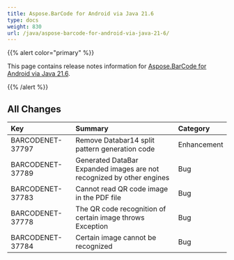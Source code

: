 ```yaml
---
title: Aspose.BarCode for Android via Java 21.6
type: docs
weight: 830
url: /java/aspose-barcode-for-android-via-java-21-6/
---
```


{{% alert color="primary" %}} 

This page contains release notes information for [Aspose.BarCode for Android via Java 21.6](https://downloads.aspose.com/barcode/androidjava/new-releases/aspose.barcode-for-android-via-java-21.6/).

{{% /alert %}} 
## **All Changes**

|**Key**|**Summary**|**Category**|
| :- | :- | :- |
|BARCODENET-37797|Remove Databar14 split pattern generation code|Enhancement|
|BARCODENET-37789|Generated DataBar Expanded images are not recognized by other engines|Bug|
|BARCODENET-37783|Cannot read QR code image in the PDF file|Bug|
|BARCODENET-37778|The QR code recognition of certain image throws Exception|Bug|
|BARCODENET-37784|Certain image cannot be recognized|Bug|